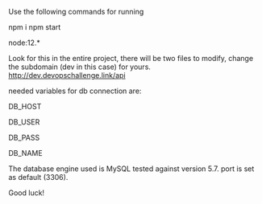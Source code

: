 Use the following commands for running

npm i
npm start

node:12.*

Look for this in the entire project, there will be two files to modify, change the subdomain (dev in this case) for yours.
http://dev.devopschallenge.link/api

needed variables for db connection are:

DB_HOST

DB_USER

DB_PASS

DB_NAME

The database engine used is MySQL tested against version 5.7.
port is set as default (3306).

Good luck!
